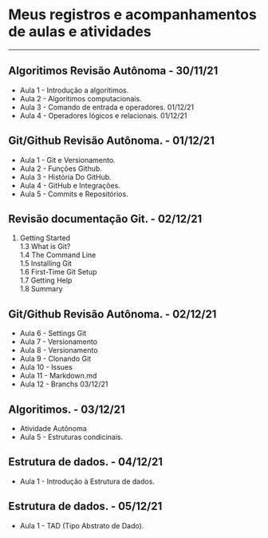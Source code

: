 # Meus registros e acompanhamentos de aulas e atividades #
  
  ---

##  Algoritimos Revisão Autônoma - 30/11/21
- Aula 1 - Introdução a algorítimos.         
- Aula 2 - Algoritimos computacionais.       
- Aula 3 - Comando de entrada e operadores. 01/12/21
- Aula 4 - Operadores lógicos e relacionais.  01/12/21


##  Git/Github Revisão Autônoma. - 01/12/21
- Aula 1 - Git e Versionamento.             
- Aula 2 - Funções Github.                   
- Aula 3 - História Do GitHub.              
- Aula 4 - GitHub e Integrações.             
- Aula 5 - Commits e Repositórios.         


##  Revisão documentação Git. - 02/12/21        
1. Getting Started                        
1.3 What is Git?                         
1.4 The Command Line                     
1.5 Installing Git                       
1.6 First-Time Git Setup                
1.7 Getting Help                        
1.8 Summary                              


##  Git/Github Revisão Autônoma. - 02/12/21
- Aula 6 - Settings Git                     
- Aula 7 - Versionamento                    
- Aula 8 - Versionamento                    
- Aula 9 - Clonando Git  
- Aula 10 - Issues
- Aula 11 - Markdown.md 
- Aula 12 - Branchs          03/12/21

## Algoritimos. - 03/12/21
- Atividade Autônoma     
- Aula 5 -  Estruturas condicinais.            



## Estrutura de dados. - 04/12/21
- Aula 1 - Introdução à Estrutura de dados.

## Estrutura de dados. - 05/12/21
- Aula 1 - TAD (Tipo Abstrato de Dado).

